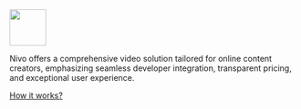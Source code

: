 <img src="https://github.com/nivo-video.png" style="width: 64px;" />

Nivo offers a comprehensive video solution tailored for online content creators, emphasizing seamless developer integration, transparent pricing, and exceptional user experience.

[How it works?](https://nivo.video/about)
